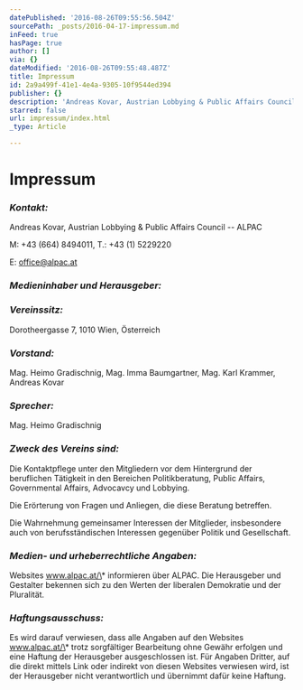 ```yaml
---
datePublished: '2016-08-26T09:55:56.504Z'
sourcePath: _posts/2016-04-17-impressum.md
inFeed: true
hasPage: true
author: []
via: {}
dateModified: '2016-08-26T09:55:48.487Z'
title: Impressum
id: 2a9a499f-41e1-4e4a-9305-10f9544ed394
publisher: {}
description: 'Andreas Kovar, Austrian Lobbying & Public Affairs Council – ALPAC'
starred: false
url: impressum/index.html
_type: Article

---
```

# Impressum

### _Kontakt:_

Andreas Kovar, Austrian Lobbying & Public Affairs Council -- ALPAC

M: +43 (664) 8494011, T.: +43 (1) 5229220

E: office@alpac.at

### _Medieninhaber und Herausgeber:_

### _Vereinssitz:_

Dorotheergasse 7, 1010 Wien, Österreich

### _Vorstand:_

Mag. Heimo Gradischnig, Mag. Imma Baumgartner, Mag. Karl Krammer, Andreas Kovar

### _Sprecher:_

Mag. Heimo Gradischnig

### _Zweck des Vereins sind:_

Die Kontaktpflege unter den Mitgliedern vor dem Hintergrund der beruflichen Tätigkeit in den Bereichen Politikberatung, Public Affairs, Governmental Affairs, Advocavcy und Lobbying.

Die Erörterung von Fragen und Anliegen, die diese Beratung betreffen.

Die Wahrnehmung gemeinsamer Interessen der Mitglieder, insbesondere auch von berufsständischen Interessen gegenüber Politik und Gesellschaft.

### _Medien- und urheberrechtliche Angaben:_

Websites www.alpac.at/\* informieren über ALPAC. Die Herausgeber und Gestalter bekennen sich zu den Werten der liberalen Demokratie und der Pluralität.

### _Haftungsausschuss:_

Es wird darauf verwiesen, dass alle Angaben auf den Websites www.alpac.at/\* trotz sorgfältiger Bearbeitung ohne Gewähr erfolgen und eine Haftung der Herausgeber ausgeschlossen ist. Für Angaben Dritter, auf die direkt mittels Link oder indirekt von diesen Websites verwiesen wird, ist der Herausgeber nicht verantwortlich und übernimmt dafür keine Haftung.